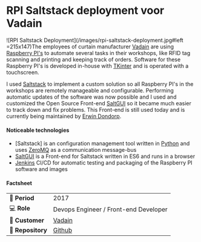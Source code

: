 # RPI Saltstack deployment voor Vadain

![RPI Saltstack Deployment](/images/rpi-saltstack-deployment.jpg#left =215x147)The employees of curtain manufacturer [Vadain](http://www.vadain.nl) are using [Raspberry PI's](https://www.raspberrypi.org/) to automate several tasks in their workshops, like RFID tag scanning and printing and keeping track of orders. Software for these Raspberry PI's is developed in-house with [TKinter](https://docs.python.org/3/library/tk.html) and is operated with a touchscreen.

I used [Saltstack](https://www.saltstack.com/) to implement a custom solution so all Raspberry PI's in the workshops are remotely manageable and configurable. Performing automatic updates of the software was now possible and I used and customized the Open Source Front-end [SaltGUI](https://github.com/erwindon/SaltGUI) so it became much easier to track down and fix problems. This Front-end is still used today and is currently being maintained by [Erwin Dondorp](https://github.com/erwindon/).

#### Noticeable technologies
- [Saltstack] is an configuration management tool written in [Python](http://www.python.org) and uses [ZeroMQ](https://zeromq.org/) as a communication message-bus
- [SaltGUI](https://github.com/erwindon/SaltGUI) is a Front-end for Saltstack written in ES6 and runs in a browser
- [Jenkins](https://www.jenkins.io/) CI/CD for automatic testing and packaging of the Raspberry PI software and images


#### Factsheet
|                            |                                               |
| -------------------------- | --------------------------------------------- |
| :calendar: **Period**      | 2017                                          |
| :computer: **Role**        | Devops Engineer / Front-end Developer         |
| :man: **Customer**         | [Vadain](https://vadain.nl/)                  |
| :link: **Repository**      | [Github](https://github.com/erwindon/SaltGUI) |
